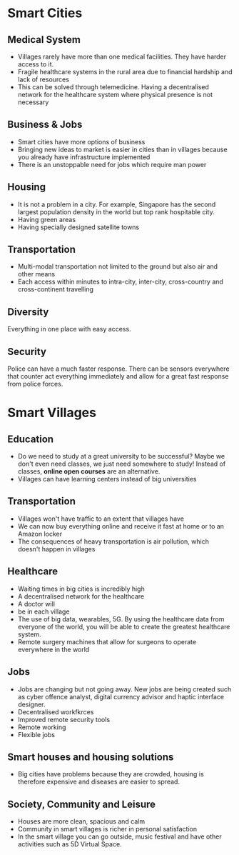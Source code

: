 # Smart Cities

## Medical System

* Villages rarely have more than one medical facilities. They have harder access to it.
* Fragile healthcare systems in the rural area due to financial hardship and lack of resources
* This can be solved through telemedicine. Having a decentralised network for the healthcare system where physical presence is not necessary

## Business & Jobs

* Smart cities have more options of business
* Bringing new ideas to market is easier in cities than in villages because you already have infrastructure implemented
* There is an unstoppable need for jobs which require man power

## Housing

* It is not a problem in a city. For example, Singapore has the second largest population density in the world but top rank hospitable city.
* Having green areas
* Having specially designed satellite towns

## Transportation

* Multi-modal transportation not limited to the ground but also air and other means
* Each access within minutes to intra-city, inter-city, cross-country and cross-continent travelling

## Diversity

Everything in one place with easy access.  

## Security

Police can have a much faster response. There can be sensors everywhere that counter act everything immediately and allow for a great fast response from police forces.

# Smart Villages

## Education

* Do we need to study at a great university to be successful? Maybe we don't even need classes, we just need somewhere to study! Instead of classes, **online open courses** are an alternative.
* Villages can have learning centers instead of big universities

## Transportation

* Villages won't have traffic to an extent that villages have
* We can now buy everything online and receive it fast at home or to an Amazon locker
* The consequences of heavy transportation is air pollution, which doesn't happen in villages

## Healthcare

* Waiting times in big cities is incredibly high
* A decentralised network for the healthcare
* A doctor will
*  be in each village
* The use of big data, wearables, 5G. By using the healthcare data from everyone of the world, you will be able to create the greatest healthcare system. 
* Remote surgery machines that allow for surgeons to operate everywhere in the world

## Jobs

* Jobs are changing but not going away. New jobs are being created such as cyber offence analyst, digital currency advisor and haptic interface designer.
* Decentralised workfkrces
* Improved remote security tools
* Remote working
* Flexible jobs

## Smart houses and housing solutions

* Big cities have problems because they are crowded, housing is therefore expensive and diseases are easier to spread.

## Society, Community and Leisure

* Houses are more clean, spacious and calm
* Community in smart villages is richer in personal satisfaction
* In the smart village you can go outside, music festival and have other activities such as 5D Virtual Space.